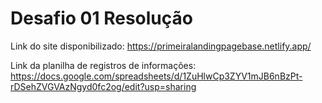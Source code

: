 # Desafio 01 Resolução
Link do site disponibilizado: https://primeiralandingpagebase.netlify.app/

Link da planilha de registros de informações: https://docs.google.com/spreadsheets/d/1ZuHlwCp3ZYV1mJB6nBzPt-rDSehZVGVAzNgyd0fc2og/edit?usp=sharing

